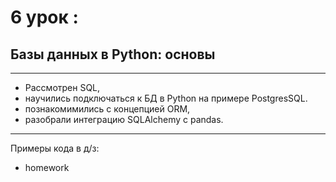 # 6 урок : 
## Базы данных в Python: основы
---

- Рассмотрен SQL, 
- научились подключаться к БД в Python на примере PostgresSQL. 
- познакомимились с концепцией ORM, 
- разобрали интеграцию SQLAlchemy с pandas.

---
Примеры кода в д/з: 

- homework